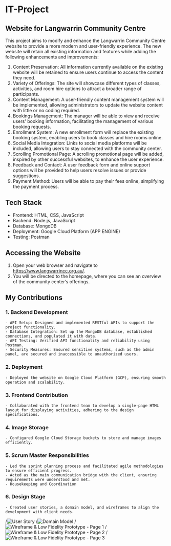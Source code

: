 # IT-Project
## Website for Langwarrin Community Centre

This project aims to modify and enhance the Langwarrin Community Centre website to provide a more modern and user-friendly experience. The new website will retain all existing information and features while adding the following enhancements and improvements:
1. Content Preservation: All information currently available on the existing website will be retained to ensure users continue to access the content they need.
2. Variety of Offerings: The site will showcase different types of classes, activities, and room hire options to attract a broader range of participants.  
3. Content Management: A user-friendly content management system will be implemented, allowing administrators to update the website content with little or no coding required.  
4. Bookings Management: The manager will be able to view and receive users' booking information, facilitating the management of various booking requests.  
5. Enrollment System: A new enrollment form will replace the existing booking system, enabling users to book classes and hire rooms online.  
6. Social Media Integration: Links to social media platforms will be included, allowing users to stay connected with the community center.  
7. Scrolling Promotional Page: A scrolling promotional page will be added, inspired by other successful websites, to enhance the user experience.  
8. Feedback and Contact: A user feedback form and online support options will be provided to help users resolve issues or provide suggestions.  
9. Payment Method: Users will be able to pay their fees online, simplifying the payment process.  

## Tech Stack
- Frontend: HTML, CSS, JavaScript
- Backend: Node.js, JavaScript
- Database: MongoDB
- Deployment: Google Cloud Platform (APP ENGINE)
- Testing: Postman

## Accessing the Website
1. Open your web browser and navigate to https://www.langwarrincc.org.au/.
2. You will be directed to the homepage, where you can see an overview of the community center’s offerings.

## My Contributions
### 1. Backend Development
    - API Setup: Designed and implemented RESTful APIs to support the project functionality.
    - Database Integration: Set up the MongoDB database, established connections, and populated it with data.
    - API Testing: Verified API functionality and reliability using Postman.
    - Security Measures: Ensured sensitive systems, such as the admin panel, are secured and inaccessible to unauthorized users.
### 2. Deployment
    - Deployed the website on Google Cloud Platform (GCP), ensuring smooth operation and scalability.
### 3. Frontend Contribution
    - Collaborated with the frontend team to develop a single-page HTML layout for displaying activities, adhering to the design specifications.
### 4. Image Storage
    - Configured Google Cloud Storage buckets to store and manage images efficiently.
### 5. Scrum Master Responsibilities
    - Led the sprint planning process and facilitated agile methodologies to ensure efficient progress.
    - Acted as the main communication bridge with the client, ensuring requirements were understood and met.
    - Housekeeping and Coordination
### 6. Design Stage
    - Created user stories, a domain model, and wireframes to align the development with client needs.
/![User Story](image/UserStory.png)
/![Domain Model](image/DomainModel.png)
/![Wireframe & Low Fidelity Prototype - Page 1](image/WireFrame1.png)
/![Wireframe & Low Fidelity Prototype - Page 2](image/WireFrame2.png)
/![Wireframe & Low Fidelity Prototype - Page 3](image/WireFrame3.png)
